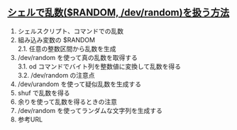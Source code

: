 ## [シェルで乱数($RANDOM, /dev/random)を扱う方法](https://webbibouroku.com/Blog/Article/linux-rand)

1. シェルスクリプト、コマンドでの乱数<br>
2. 組み込み変数の $RANDOM<br>
  2.1. 任意の整数区間から乱数を生成<br>
3. /dev/random を使って真の乱数を取得する<br>
  3.1. od コマンドでバイト列を整数値に変換して乱数を得る<br>
  3.2. /dev/random の注意点<br>
4. /dev/urandom を使って疑似乱数を生成する<br>
5. shuf で乱数を得る<br>
6. 余りを使って乱数を得るときの注意<br>
7. /dev/random を使ってランダムな文字列を生成する<br>
8. 参考URL<br>
